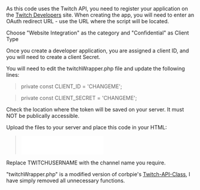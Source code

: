 As this code uses the Twitch API, you need to register your application on the [Twitch Developers](https://dev.twitch.tv/console/apps/create) site.
When creating the app, you will need to enter an OAuth redirect URL - use the URL where the script will be located.

Choose "Website Integration" as the category and "Confidential" as Client Type

Once you create a developer application, you are assigned a client ID, and you will need to create a client Secret.

You will need to edit the twitchWrapper.php file and update the following lines:

>    private const CLIENT_ID = 'CHANGEME';  

>    private const CLIENT_SECRET = 'CHANGEME';  

Check the location where the token will be saved on your server. It must NOT be publically accessible.

Upload the files to your server and place this code in your HTML:

> <iframe src="/streambadge/?user=TWITCHUSERNAME" name="twitch-status" scrolling="no" height="50px" width="220px" style="border: none;"></iframe>

Replace TWITCHUSERNAME with the channel name you require.

"twitchWrapper.php" is a modified version of corbpie's [Twitch-API-Class](https://github.com/cp6/Twitch-API-class),  I have simply removed all unnecessary functions.